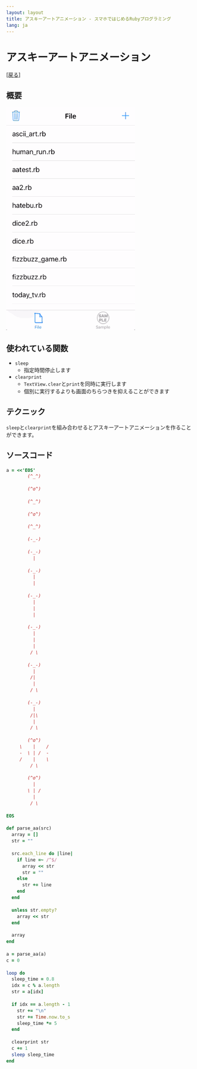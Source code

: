 ```yaml
---
layout: layout
title: アスキーアートアニメーション - スマホではじめるRubyプログラミング
lang: ja
---
```

# アスキーアートアニメーション

[[戻る]](./index.html)

## 概要

![ascii_art](/images/ascii_art.gif)

## 使われている関数
- `sleep`
  - 指定時間停止します
- `clearprint`
  - `TextView.clear`と`print`を同時に実行します
  - 個別に実行するよりも画面のちらつきを抑えることができます

## テクニック
`sleep`と`clearprint`を組み合わせるとアスキーアートアニメーションを作ることができます。
  
## ソースコード
```ruby
a = <<'EOS'
        (^_^)

        (^o^)

        (^_^)

        (^o^)

        (^_^)

        (-_-)

        (-_-)
          |

        (-_-)
          |
          |

        (-_-)
          |
          |
          |

        (-_-)
          |
          |
          |
         / \

        (-_-)
          |
         /|
          |
         / \

        (-_-)
          |
         /|\
          |
         / \

        (^o^)
     \    |    /
     -  \ | /  -
     /    |    \
         / \

        (^o^)
          |    
        \ | /  
          |    
         / \

EOS

def parse_aa(src)
  array = []
  str = ""

  src.each_line do |line| 
    if line =~ /^$/
      array << str
      str = ""
    else
      str += line
    end
  end

  unless str.empty?
    array << str
  end
  
  array
end

a = parse_aa(a)
c = 0

loop do
  sleep_time = 0.8
  idx = c % a.length
  str = a[idx]
  
  if idx == a.length - 1
    str += "\n"
    str += Time.now.to_s
    sleep_time *= 5
  end
  
  clearprint str
  c += 1
  sleep sleep_time
end
```
